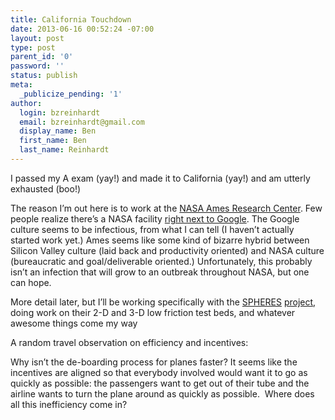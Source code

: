 ```yaml
---
title: California Touchdown
date: 2013-06-16 00:52:24 -07:00
layout: post
type: post
parent_id: '0'
password: ''
status: publish
meta:
  _publicize_pending: '1'
author:
  login: bzreinhardt
  email: bzreinhardt@gmail.com
  display_name: Ben
  first_name: Ben
  last_name: Reinhardt
---
```


<p>I passed my A exam (yay!) and made it to California (yay!) and am utterly exhausted (boo!)</p>
<p>The reason I’m out here is to work at the <a href="http://www.nasa.gov/centers/ames/home/index.html" target="_blank">NASA Ames Research Center</a>. Few people realize there’s a NASA facility <a href="https://maps.google.com/maps?saddr=Google+Headquarters,+Amphitheatre+Parkway,+Mountain+View,+CA&amp;daddr=NASA+Ames+Research+Center,+Moffett+Field,+CA+94035&amp;hl=en&amp;ll=37.414789,-122.073898&amp;spn=0.026417,0.034976&amp;sll=37.408866,-122.064386&amp;sspn=0.026419,0.034976&amp;geocode=FTwEOwIddCW5-CHgZ5NhZmwpbCmPrV1CArqPgDHgZ5NhZmwpbA%3BFWLQOgId_nG5-CllQYKqZbePgDG1Rbs_4GW8FQ&amp;oq=Google&amp;mra=ls&amp;t=m&amp;z=15">right next to Google</a>. The Google culture seems to be infectious, from what I can tell (I haven’t actually started work yet.) Ames seems like some kind of bizarre hybrid between Silicon Valley culture (laid back and productivity oriented) and NASA culture (bureaucratic and goal/deliverable oriented.) Unfortunately, this probably isn’t an infection that will grow to an outbreak throughout NASA, but one can hope.</p>
<p>More detail later, but I’ll be working specifically with the <a href="http://en.wikipedia.org/wiki/SPHERES">SPHERES</a> <a href="http://www.youtube.com/watch?v=qEaheYVf3U0">project</a>, doing work on their 2-D and 3-D low friction test beds, and whatever awesome things come my way </p>
<p>A random travel observation on efficiency and incentives:</p>
<p>Why isn’t the de-boarding process for planes faster? It seems like the incentives are aligned so that everybody involved would want it to go as quickly as possible: the passengers want to get out of their tube and the airline wants to turn the plane around as quickly as possible.  Where does all this inefficiency come in? </p>
